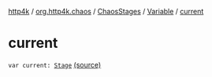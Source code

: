 [http4k](../../../index.md) / [org.http4k.chaos](../../index.md) / [ChaosStages](../index.md) / [Variable](index.md) / [current](./current.md)

# current

`var current: `[`Stage`](../../-stage.md) [(source)](https://github.com/http4k/http4k/blob/master/http4k-testing-chaos/src/main/kotlin/org/http4k/chaos/ChaosStages.kt#L83)
